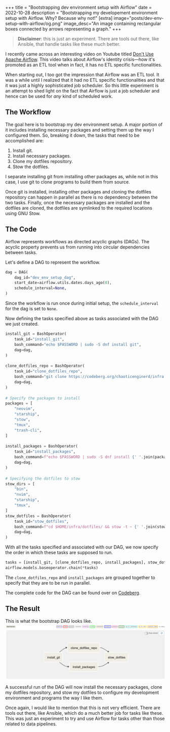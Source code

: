 +++
title = "Bootstrapping dev environment setup with Airflow"
date = 2022-10-28
description = "Bootstrapping my developement environment setup with Airflow. Why? Because why not!"
[extra]
image="posts/dev-env-setup-with-airflow/og.png"
image_desc="An image containing rectangular boxes connected by arrows representing a graph."
+++

> **Disclaimer**: this is just an experiment.
There are tools out there, like Ansible, that handle tasks like these much better.

I recently came across an interesting video on Youtube titled [Don't Use Apache Airflow](https://www.youtube.com/watch?v=YQ056EKzCyw).
This video talks about Airflow's identity crisis—how it's promoted as an ETL tool when in fact, it has no ETL specific functionalities.

When starting out, I too got the impression that Airflow was an ETL tool.
It was a while until I realized that it had no ETL specific functionalities and that it was just a highly sophisticated job scheduler.
So this little experiment is an attempt to shed light on the fact that Airflow is just a job scheduler and hence can be used for *any* kind of scheduled work.

## The Workflow
The goal here is to bootstrap my dev environment setup.
A major portion of it includes installing necessary packages and setting them up the way I configured them.
So, breaking it down, the tasks that need to be accomplished are:

1. Install git.
2. Install necessary packages.
3. Clone my dotfiles repository.
4. Stow the dotfiles.

I separate installing git from installing other packages as, while not in this case, I use git to clone programs to build them from source.

Once git is installed, installing other packages and cloning the dotfiles repository can happen in parallel as there is no dependency between the two tasks.
Finally, once the necessary packages are installed and the dotfiles are cloned, the dotfiles are symlinked to the required locations using GNU Stow.

## The Code
Airflow represents workflows as directed acyclic graphs (DAGs).
The acyclic property prevents us from running into circular dependencies between tasks.

Let's define a DAG to represent the workflow.

```py
dag = DAG(
    dag_id="dev_env_setup_dag",
    start_date=airflow.utils.dates.days_ago(0),
    schedule_interval=None,
)
```
Since the workflow is run once during initial setup, the `schedule_interval` for the dag is set to `None`.

Now defining the tasks specified above as tasks associated with the DAG we just created.

```py
install_git = BashOperator(
    task_id="install_git",
    bash_command="echo $PASSWORD | sudo -S dnf install git",
    dag=dag,
)

clone_dotfiles_repo = BashOperator(
    task_id="clone_dotfiles_repo",
    bash_command="git clone https://codeberg.org/chaoticenginerd/infra.git $HOME/infra",
    dag=dag,
)

# Specify the packages to install
packages = [
    "neovim",
    "starship",
    "stow",
    "tmux",
    "trash-cli",
]

install_packages = BashOperator(
    task_id="install_packages",
    bash_command=f"echo $PASSWORD | sudo -S dnf install {' '.join(packages)}",
    dag=dag,
)

# Specifying the dotfiles to stow
stow_dirs = [
    "bin",
    "nvim",
    "starship",
    "tmux",
]
stow_dotfiles = BashOperator(
    task_id="stow_dotfiles",
    bash_command=f"cd $HOME/infra/dotfiles/ && stow -t ~ {' '.join(stow_dirs)}",
    dag=dag,
)
```

With all the tasks specified and associated with our DAG, we now specify the order in which these tasks are supposed to run.

```py
tasks = [install_git, [clone_dotfiles_repo, install_packages], stow_dotfiles]
airflow.models.baseoperator.chain(*tasks)
```

The `clone_dotfiles_repo` and `install_packages` are grouped together to specify that they are to be run in parallel.

The complete code for the DAG can be found over on [Codeberg](https://codeberg.org/chaoticenginerd/dataswamp/src/branch/main/pipelines/dev_env_setup_dag.py).

## The Result
This is what the bootstrap DAG looks like.
![Development environment setup DAG](dag.png)

A successful run of the DAG will now install the necessary packages, clone my dotfiles repository, and stow my dotfiles to configure my development environment and programs the way I like them.

Once again, I would like to mention that this is not very efficient.
There are tools out there, like Ansible, which do a much better job for tasks like these.
This was just an experiment to try and use Airflow for tasks other than those related to data pipelines.
